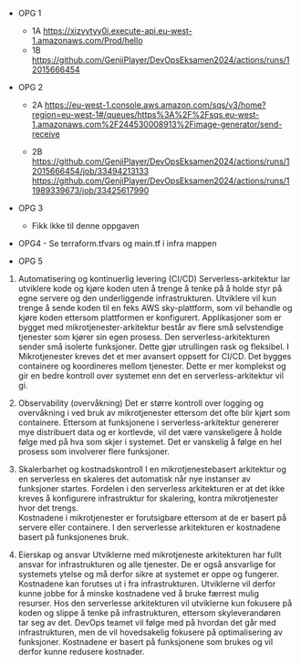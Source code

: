 - OPG 1
    - 1A https://xizvytyy0i.execute-api.eu-west-1.amazonaws.com/Prod/hello
     - 1B https://github.com/GenjiPlayer/DevOpsEksamen2024/actions/runs/12015666454
        
    
- OPG 2
    - 2A https://eu-west-1.console.aws.amazon.com/sqs/v3/home?region=eu-west-1#/queues/https%3A%2F%2Fsqs.eu-west-1.amazonaws.com%2F244530008913%2Fimage-generator/send-receive
   
     - 2B https://github.com/GenjiPlayer/DevOpsEksamen2024/actions/runs/12015666454/job/33494213133
          https://github.com/GenjiPlayer/DevOpsEksamen2024/actions/runs/11989339673/job/33425617990
     

- OPG 3
    - Fikk ikke til denne oppgaven
   
       
    

-    OPG4
    - Se terraform.tfvars og main.tf i infra mappen

  - OPG 5

 1. Automatisering og kontinuerlig levering (CI/CD)
Serverless-arkitektur lar utviklere kode og kjøre koden uten å trenge å tenke på å holde styr på egne servere og den underliggende infrastrukturen. Utviklere vil kun trenge å sende koden til en feks AWS sky-plattform, som vil behandle og kjøre koden ettersom plattformen er konfigurert. Applikasjoner som er bygget med mikrotjenester-arkitektur består av flere små selvstendige tjenester som kjører sin egen prosess.
Den serverless-arkitekturen sender små isolerte funksjoner. Dette gjør utrullingen rask og fleksibel. 
I Mikrotjenester kreves det et mer avansert oppsett for CI/CD. Det bygges containere og koordineres mellom tjenester. Dette er mer komplekst og gir en bedre kontroll over systemet enn det en serverless-arkitektur vil gi.

2. Observability (overvåkning) 
Det er større kontroll over logging og overvåkning i ved bruk av mikrotjenester ettersom det ofte blir kjørt som containere. Ettersom at funksjonene i serverless-arkitektur genererer mye distribuert data og er kortlevde, vil det være vanskeligere å holde følge med på hva som skjer i systemet. Det er vanskelig å følge en hel prosess som involverer flere funksjoner. 

3. Skalerbarhet og kostnadskontroll
I en mikrotjenestebasert arkitektur og en serverless en skaleres det automatisk når nye instanser av funksjoner startes. Fordelen i den serverless arkitekturen er at det ikke kreves å konfigurere infrastruktur for skalering, kontra mikrotjenester hvor det trengs.  
Kostnadene i mikrotjenester er forutsigbare ettersom at de er basert på servere eller containere. I den serverlesse arkitekturen er kostnadene basert på funksjonenes bruk. 

4. Eierskap og ansvar
Utviklerne med mikrotjeneste arkitekturen har fullt ansvar for infrastrukturen og alle tjenester. De er også ansvarlige for systemets ytelse og må derfor sikre at systemet er oppe og fungerer. Kostnadene kan forutses ut i fra infrastrukturen. Utviklerne vil derfor kunne jobbe for å minske kostnadene ved å bruke færrest mulig resurser. 
Hos den serverlesse arkitekturen vil utviklerne kun fokusere på koden og slippe å tenke på infrastrukturen, ettersom skyleverandøren tar seg av det. DevOps teamet vil følge med på hvordan det går med infrastrukturen, men de vil hovedsakelig fokusere på optimalisering av funksjoner. Kostnadene er basert på funksjonene som brukes og vil derfor kunne redusere kostnader.


